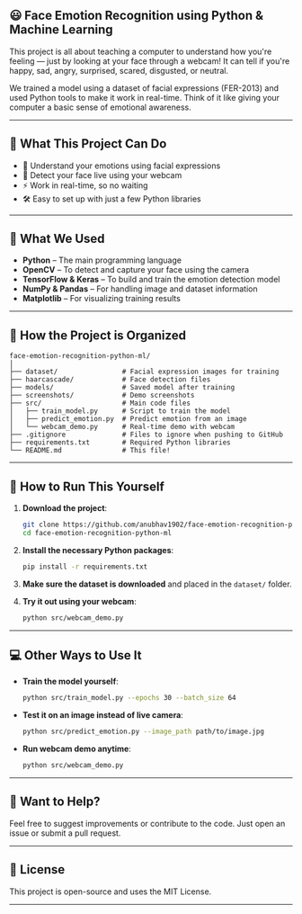 ## 😃 Face Emotion Recognition using Python & Machine Learning

This project is all about teaching a computer to understand how you're feeling — just by looking at your face through a webcam! It can tell if you're happy, sad, angry, surprised, scared, disgusted, or neutral.

We trained a model using a dataset of facial expressions (FER-2013) and used Python tools to make it work in real-time. Think of it like giving your computer a basic sense of emotional awareness.

---

## 🚀 What This Project Can Do

* 🧠 Understand your emotions using facial expressions
* 📸 Detect your face live using your webcam
* ⚡ Work in real-time, so no waiting
* 🛠️ Easy to set up with just a few Python libraries

---

## 🧰 What We Used

* **Python** – The main programming language
* **OpenCV** – To detect and capture your face using the camera
* **TensorFlow & Keras** – To build and train the emotion detection model
* **NumPy & Pandas** – For handling image and dataset information
* **Matplotlib** – For visualizing training results

---

## 📁 How the Project is Organized

```
face-emotion-recognition-python-ml/
│
├── dataset/                # Facial expression images for training
├── haarcascade/            # Face detection files
├── models/                 # Saved model after training
├── screenshots/            # Demo screenshots
├── src/                    # Main code files
│   ├── train_model.py      # Script to train the model
│   ├── predict_emotion.py  # Predict emotion from an image
│   └── webcam_demo.py      # Real-time demo with webcam
├── .gitignore              # Files to ignore when pushing to GitHub
├── requirements.txt        # Required Python libraries
└── README.md               # This file!
```

---

## 🧪 How to Run This Yourself

1. **Download the project**:

   ```bash
   git clone https://github.com/anubhav1902/face-emotion-recognition-python-ml.git
   cd face-emotion-recognition-python-ml
   ```

2. **Install the necessary Python packages**:

   ```bash
   pip install -r requirements.txt
   ```

3. **Make sure the dataset is downloaded** and placed in the `dataset/` folder.

4. **Try it out using your webcam**:

   ```bash
   python src/webcam_demo.py
   ```

---

## 💻 Other Ways to Use It

* **Train the model yourself**:

  ```bash
  python src/train_model.py --epochs 30 --batch_size 64
  ```

* **Test it on an image instead of live camera**:

  ```bash
  python src/predict_emotion.py --image_path path/to/image.jpg
  ```

* **Run webcam demo anytime**:

  ```bash
  python src/webcam_demo.py
  ```

---

## 🤝 Want to Help?

Feel free to suggest improvements or contribute to the code. Just open an issue or submit a pull request.

---

## 📄 License

This project is open-source and uses the MIT License.

---

